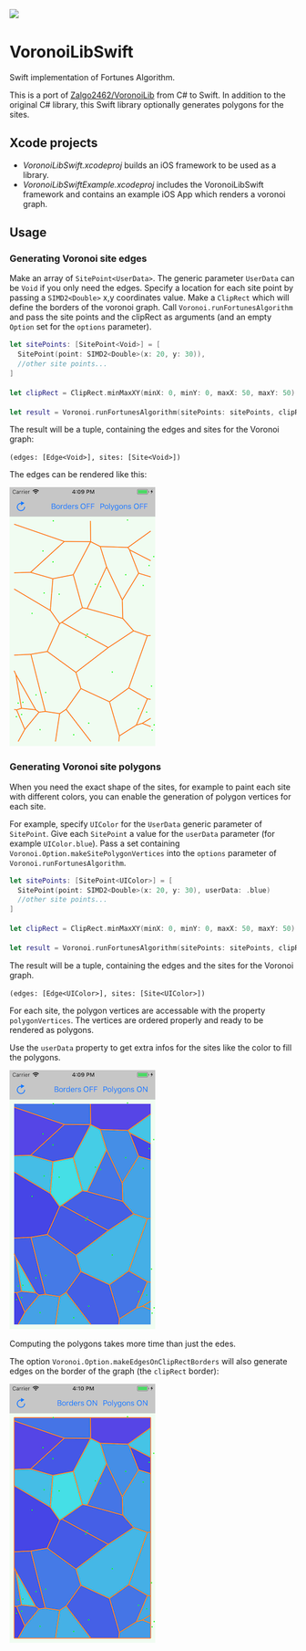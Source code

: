 <p>
    <img src="https://img.shields.io/badge/Swift-5.0-orange.svg" />
</p>

# VoronoiLibSwift
Swift implementation of Fortunes Algorithm.

This is a port of [Zalgo2462/VoronoiLib](https://github.com/Zalgo2462/VoronoiLib) from C# to Swift.
In addition to the original C# library, this Swift library optionally generates polygons for the sites.

## Xcode projects
* *VoronoiLibSwift.xcodeproj* builds an iOS framework to be used as a library.
* *VoronoiLibSwiftExample.xcodeproj* includes the VoronoiLibSwift framework and contains an example iOS App which renders a voronoi graph.

## Usage

### Generating Voronoi site edges

Make an array of `SitePoint<UserData>`. The generic parameter `UserData` can be `Void` if you only need the edges.
Specify a location for each site point by passing a `SIMD2<Double>` x,y coordinates value.
Make a `ClipRect` which will define the borders of the voronoi graph.
Call `Voronoi.runFortunesAlgorithm` and pass the site points and the clipRect as arguments (and an empty `Option` set for the `options` parameter).

```swift
let sitePoints: [SitePoint<Void>] = [
  SitePoint(point: SIMD2<Double>(x: 20, y: 30)),
  //other site points...
]

let clipRect = ClipRect.minMaxXY(minX: 0, minY: 0, maxX: 50, maxY: 50)

let result = Voronoi.runFortunesAlgorithm(sitePoints: sitePoints, clipRect: clipRect, options: [])
```

The result will be a tuple, containing the edges and sites for the Voronoi graph:

`(edges: [Edge<Void>], sites: [Site<Void>])`

The edges can be rendered like this:

![screenshot](bn_pn.png)

### Generating Voronoi site polygons

When you need the exact shape of the sites, for example to paint each site with different colors, you can enable the generation of polygon vertices for each site.

For example, specify `UIColor` for the `UserData` generic parameter of `SitePoint`.
Give each `SitePoint` a value for the `userData` parameter (for example `UIColor.blue`).
Pass a set containing `Voronoi.Option.makeSitePolygonVertices` into the `options` parameter of `Voronoi.runFortunesAlgorithm`.

```swift
let sitePoints: [SitePoint<UIColor>] = [
  SitePoint(point: SIMD2<Double>(x: 20, y: 30), userData: .blue)
  //other site points...
]

let clipRect = ClipRect.minMaxXY(minX: 0, minY: 0, maxX: 50, maxY: 50)

let result = Voronoi.runFortunesAlgorithm(sitePoints: sitePoints, clipRect: clipRect, options: [.makeSitePolygonVertices])
```

The result will be a tuple, containing the edges and the sites for the Voronoi graph.

`(edges: [Edge<UIColor>], sites: [Site<UIColor>])`

For each site, the polygon vertices are accessable with the property `polygonVertices`. The vertices are ordered properly and ready to be rendered as polygons.

Use the `userData` property to get extra infos for the sites like the color to fill the polygons.

![screenshot](bn_py.png)

Computing the polygons takes more time than just the edes.

The option `Voronoi.Option.makeEdgesOnClipRectBorders` will also generate edges on the border of the graph (the `clipRect` border):

![screenshot](by_py.png)
